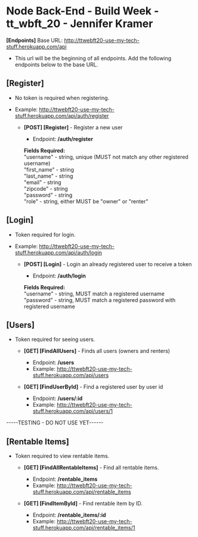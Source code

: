 # Node Back-End - Build Week - tt_wbft_20 - Jennifer Kramer

**[Endpoints]** Base URL: http://ttwebft20-use-my-tech-stuff.herokuapp.com/api
- This url will be the beginning of all endpoints. Add the following endpoints below to the base URL.

## [Register]
- No token is required when registering.
- Example: http://ttwebft20-use-my-tech-stuff.herokuapp.com/api/auth/register

    * **[POST] [Register]** - Register a new user </br>
        - Endpoint: **/auth/register**

        **Fields Required:** </br>
        "username" - string, unique (MUST not match any other registered username) </br>
        "first_name" - string </br>
        "last_name" - string </br>
        "email" - string </br>
        "zipcode" - string </br>
        "password" - string </br>
        "role" - string, either MUST be "owner" or "renter" </br>

## [Login]
- Token required for login.
- Example: http://ttwebft20-use-my-tech-stuff.herokuapp.com/api/auth/login

    * **[POST] [Login]** - Login an already registered user to receive a token </br>
        - Endpoint: **/auth/login**

        **Fields Required:** </br>
        "username" - string, MUST match a registered username </br>
        "password" - string, MUST match a registered password with registered username </br>

## [Users]
- Token required for seeing users.

    * **[GET] [FindAllUsers]** - Finds all users (owners and renters) </br>
        - Endpoint: **/users**
        - Example: http://ttwebft20-use-my-tech-stuff.herokuapp.com/api/users

    * **[GET] [FindUserById]** - Find a registered user by user id </br>
        - Endpoint: **/users/:id**
        - Example: http://ttwebft20-use-my-tech-stuff.herokuapp.com/api/users/1

-----TESTING - DO NOT USE YET------

## [Rentable Items]
- Token required to view rentable items.

    * **[GET] [FindAllRentableItems]** - Find all rentable items. </br>
        - Endpoint: **/rentable_items**
        - Example: http://ttwebft20-use-my-tech-stuff.herokuapp.com/api/rentable_items
    
    * **[GET] [FindItemById]** - Find rentable item by ID. </br>
        - Endpoint: **/rentable_items/:id**
        - Example: http://ttwebft20-use-my-tech-stuff.herokuapp.com/api/rentable_items/1